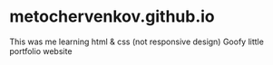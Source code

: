 # metochervenkov.github.io
This was me learning html & css (not responsive design)
Goofy little portfolio website
